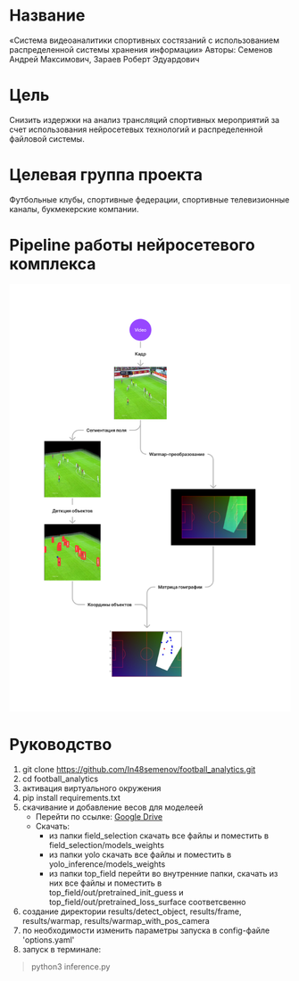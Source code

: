 # Название
«Система видеоаналитики спортивных состязаний с использованием распределенной системы хранения информации»
Авторы: Семенов Андрей Максимович, Зараев Роберт Эдуардович

# Цель
Снизить издержки на анализ трансляций спортивных мероприятий за счет использования нейросетевых технологий и распределенной файловой системы.

# Целевая группа проекта
Футбольные клубы, спортивные федерации, спортивные телевизионные каналы, букмекерские компании.

# Pipeline работы нейросетевого комплекса
![Pipeline работы нейросетевого комплекса](https://github.com/In48semenov/football_analytics/blob/main/example_pipeline_neural_networks/pipeline.png)

# Руководство
1. git clone https://github.com/In48semenov/football_analytics.git
2. cd football_analytics
3. активация виртуального окружения
4. pip install requirements.txt
5. cкачивание и добавление весов для моделеей
    * Перейти по ссылке: [Google Drive](https://drive.google.com/drive/folders/1FSpRM3VPV-BglIMqAo4Zu5dlPXXcURs8?usp=sharing)
    * Скачать:
      - из папки field_selection скачать все файлы и поместить в field_selection/models_weights
      - из папки yolo скачать все файлы и поместить в yolo_inference/models_weights
      - из папки top_field перейти во внутренние папки, скачать из них все файлы и поместить в top_field/out/pretrained_init_guess и top_field/out/pretrained_loss_surface соответсвенно
6. создание директории results/detect_object, results/frame, results/warmap, results/warmap_with_pos_camera
7. по необходимости изменить параметры запуска в config-файле 'options.yaml'
8. запуск в терминале:
> python3 inference.py